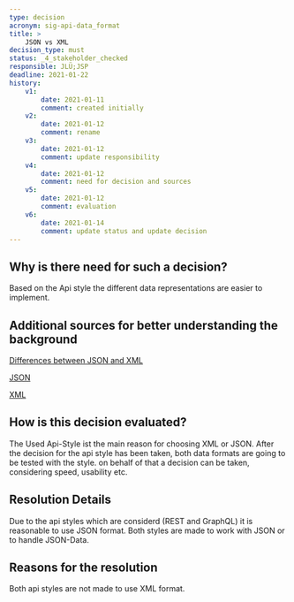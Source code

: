 ```yaml
---
type: decision
acronym: sig-api-data_format
title: >
    JSON vs XML
decision_type: must
status: _4_stakeholder_checked
responsible: JLÜ;JSP
deadline: 2021-01-22
history:
    v1:
        date: 2021-01-11
        comment: created initially
    v2:
        date: 2021-01-12
        comment: rename
    v3:
        date: 2021-01-12
        comment: update responsibility
    v4:
        date: 2021-01-12
        comment: need for decision and sources
    v5:
        date: 2021-01-12
        comment: evaluation
    v6: 
        date: 2021-01-14
        comment: update status and update decision
---
```


## Why is there need for such a decision?

Based on the Api style the different data representations are easier to implement. 

## Additional sources for better understanding the background

[Differences between JSON and XML](https://rapidapi.com/blog/types-of-apis/)

[JSON](https://www.json.org/json-de.html)

[XML](https://wiki.selfhtml.org/wiki/XML)

## How is this decision evaluated?

The Used Api-Style ist the main reason for choosing XML or JSON. After the decision for the api style has been taken, both data formats
are going to be tested with the style. on behalf of that a decision can be taken, considering speed, usability etc.


 
## Resolution Details

Due to the api styles which are considerd (REST and GraphQL) it is reasonable to use JSON format. Both styles are made to work 
with JSON or to handle JSON-Data.


## Reasons for the resolution
 
Both api styles are not made to use XML format.


